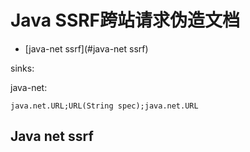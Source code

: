 # Java SSRF跨站请求伪造文档

* [java-net ssrf](#java-net ssrf)

sinks:

java-net:

```
java.net.URL;URL(String spec);java.net.URL
```


## Java net ssrf

